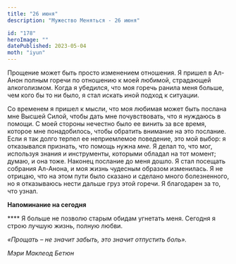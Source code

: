 ```yaml
---
title: "26 июня"
description: "Мужество Меняться - 26 июня"

id: "178"
heroImage: ""
datePublished: 2023-05-04
moth: "iyun"
---
```


Прощение может быть просто изменением отношения. Я пришел в Ал-Анон полным
горечи по отношению к моей любимой, страдающей алкоголизмом. Когда я убедился,
что моя горечь ранила меня больше, чем кого бы то ни было, я стал искать иной
подход к ситуации.

Со временем я пришел к мысли, что моя любимая может быть послана мне Высшей
Силой, чтобы дать мне почувствовать, что я нуждаюсь в помощи. С моей стороны
нечестно было ее винить за все время, которое мне понадобилось, чтобы обратить
внимание на это послание. Если я так долго терпел ее неприемлемое поведение,
это мой выбор: я отказывался признать, что помощь нужна _мне._ Я делал то, что
мог, используя знания и инструменты, которыми обладал на тот момент; думаю, и
она тоже. Наконец послание до меня дошло. Я стал посещать собрания Ал-Анона, и
моя жизнь чудесным образом изменилась. Я не отрицаю, что на этом пути было
сказано и сделано много болезненного, но я отказываюсь нести дальше груз этой
горечи. Я благодарен за то, что узнал.

**Напоминание на сегодня**

\*\*\*\* Я больше не позволю старым обидам угнетать меня. Сегодня я строю лучшую
жизнь, полную любви.

_«Прощать – не значит забыть, это значит отпустить боль»._

_Мэри Маклеод Бетюн_
